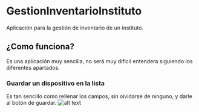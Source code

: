 # GestionInventarioInstituto
Aplicación para la gestión de inventario de un instituto.
## ¿Como funciona?
Es una aplicación muy sencilla, no será muy dificil entendera siguiendo los diferentes apartados.
### Guardar un dispositivo en la lista
Es tan sencillo como rellenar los campos, sin olvidarse de ninguno, y darle al botón de guardar.
![alt text]([http://url/to/img.png](https://github.com/beatkapo/GestionInventarioInstituto/blob/main/GestionInventarioInstituto/doc/img/guardar.gif)https://github.com/beatkapo/GestionInventarioInstituto/blob/main/GestionInventarioInstituto/doc/img/guardar.gif)
